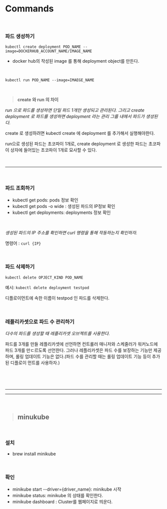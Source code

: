 # Commands



<br>

### **파드 생성하기**
`kubectl create deployment POD_NAME --image=DOCKERHUB_ACCOUNT_NAME/IMAGE_NAME`

- docker hub의 작성된 image 를 통해 deployment object를 만든다.

<br>

`kubectl run POD_NAME --image=IMAEGE_NAME`

<br>

> **create 와 run 의 차이**

*run 으로 파드를 생성하면 단일 파드 1개만 생성되고 관리된다. 그리고 create deployment 로 파드를 생성하면 deployment 라는 관리 그룹 내에서 파드가 생성된다.*

create 로 생성하려면 kubectl create 에 deployment 를 추가해서 실행해야한다. 

run으로 생성된 파드는 초코파이 1개로, create deployment 로 생성한 파드는 초코파이 상자에 들어있는 초코파이 1개로 묘사할 수 있다.

<br><hr><br>

### **파드 조회하기**
- kubectl get pods: pods 정보 확인
- kubectl get pods -o wide : 생성된 파드의 IP정보 확인
- kubectl get deployments: deployments 정보 확인

<br>

*생성된 파드의 IP 주소를 확인하면 curl 명령을 통해 작동하는지 확인하자.*

명령어 : `curl {IP}`

<br>

### **파드 삭제하기**
`kubectl delete OPJECT_KIND POD_NAME`

예시: `kubectl delete deployment testpod`

디플로이먼트에 속한 이름이 testpod 인 파드를 삭제한다.


<br>

### 레플리카셋으로 파드 수 관리하기
*다수의 파드를 생성할 때 레플리카셋 오브젝트를 사용한다.*

파드를 3개를 만들 레플리카셋에 선언하면 컨트롤러 매니저와 스케줄러가 워커노드에 파드 3개를 만ㄷ르도록 선언한다. 그러나 레플리카셋은 파드 수를 보장하는 기능만 제공하며, 롤링 업데이트 기능은 없다.(파드 수를 관리할 때는 롤링 업데이트 기능 등이 추가된 디플로이 먼트를 사용하자.)

<br>



<br><hr><hr><br>




> ## **minukube**
<br>

 ### **설치**
- brew install minikube 

<br>


### **확인**
- minikube start --driver={driver_name}: minikube 시작
- minikube status: minikube 의 상태를 확인한다.
- minikube dashboard : Cluster를 웹페이지로 띄운다.
